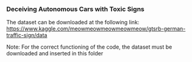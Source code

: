 ### Deceiving Autonomous Cars with Toxic Signs ###


The dataset can be downloaded at the following link: <br/>
https://www.kaggle.com/meowmeowmeowmeowmeow/gtsrb-german-traffic-sign/data

Note: For the correct functioning of the code, the dataset must be downloaded and inserted in this folder
